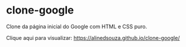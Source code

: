 # clone-google
Clone da página inicial do Google com HTML e CSS puro.

Clique aqui para visualizar: https://alinedsouza.github.io/clone-google/
